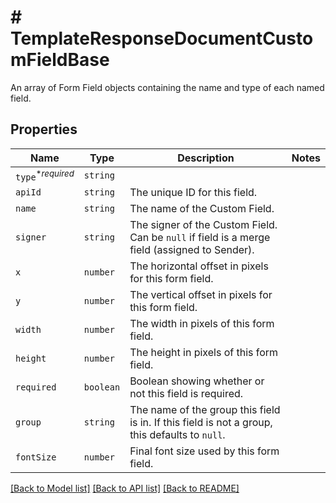 # # TemplateResponseDocumentCustomFieldBase

An array of Form Field objects containing the name and type of each named field.

## Properties

Name | Type | Description | Notes
------------ | ------------- | ------------- | -------------
| `type`<sup>*_required_</sup> | ```string``` |    |  |
| `apiId` | ```string``` |  The unique ID for this field.  |  |
| `name` | ```string``` |  The name of the Custom Field.  |  |
| `signer` | ```string``` |  The signer of the Custom Field. Can be `null` if field is a merge field (assigned to Sender).  |  |
| `x` | ```number``` |  The horizontal offset in pixels for this form field.  |  |
| `y` | ```number``` |  The vertical offset in pixels for this form field.  |  |
| `width` | ```number``` |  The width in pixels of this form field.  |  |
| `height` | ```number``` |  The height in pixels of this form field.  |  |
| `required` | ```boolean``` |  Boolean showing whether or not this field is required.  |  |
| `group` | ```string``` |  The name of the group this field is in. If this field is not a group, this defaults to `null`.  |  |
| `fontSize` | ```number``` |  Final font size used by this form field.  |  |

[[Back to Model list]](../../README.md#models) [[Back to API list]](../../README.md#endpoints) [[Back to README]](../../README.md)
